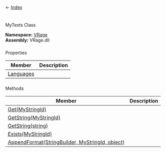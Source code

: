 ← [Index](Api-Index)

# 
MyTexts Class

**Namespace:** [VRage](VRage)  
**Assembly:** VRage.dll

### 
Properties

|Member|Description|
|---|---|
|[Languages](VRage.MyTexts.Languages)||

### 
Methods

|Member|Description|
|---|---|
|[Get(MyStringId)](VRage.MyTexts.Get)||
|[GetString(MyStringId)](VRage.MyTexts.GetString)||
|[GetString(string)](VRage.MyTexts.GetString)||
|[Exists(MyStringId)](VRage.MyTexts.Exists)||
|[AppendFormat(StringBuilder, MyStringId, object)](VRage.MyTexts.AppendFormat)||

